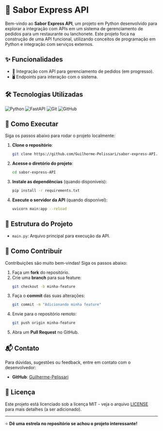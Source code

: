 # 🍔 Sabor Express API

Bem-vindo ao **Sabor Express API**, um projeto em Python desenvolvido para explorar a integração com APIs em um sistema de gerenciamento de pedidos para um restaurante ou lanchonete. Este projeto foca na construção de uma API funcional, utilizando conceitos de programação em Python e integração com serviços externos.


## ✨ Funcionalidades
- 🛒 Integração com API para gerenciamento de pedidos (em progresso).
- 🖥️ Endpoints para interação com o sistema.

## 🛠️ Tecnologias Utilizadas
![Python](https://img.shields.io/badge/Python-3776AB?style=for-the-badge&logo=python&logoColor=white)
![FastAPI](https://img.shields.io/badge/FastAPI-009688?style=for-the-badge&logo=fastapi&logoColor=white)
![Git](https://img.shields.io/badge/Git-F05032?style=for-the-badge&logo=git&logoColor=white)
![GitHub](https://img.shields.io/badge/GitHub-181717?style=for-the-badge&logo=github&logoColor=white)

## 🚀 Como Executar
Siga os passos abaixo para rodar o projeto localmente:

1. **Clone o repositório**:
   ```bash
   git clone https://github.com/Guilherme-Pelissari/sabor-express-API.git
   ```
2. **Acesse o diretório do projeto**:
   ```bash
   cd sabor-express-API
   ```
3. **Instale as dependências** (quando disponíveis):
   ```bash
   pip install -r requirements.txt
   ```
4. **Execute o servidor da API** (quando disponível):
   ```bash
   uvicorn main:app --reload
   ```


## 📂 Estrutura do Projeto
- `main.py`: Arquivo principal para execução da API.

## 🤝 Como Contribuir
Contribuições são muito bem-vindas! Siga os passos abaixo:

1. Faça um **fork** do repositório.
2. Crie uma **branch** para sua feature:
   ```bash
   git checkout -b minha-feature
   ```
3. Faça o **commit** das suas alterações:
   ```bash
   git commit -m "Adicionando minha feature"
   ```
4. Envie para o repositório remoto:
   ```bash
   git push origin minha-feature
   ```
5. Abra um **Pull Request** no GitHub.

## 📬 Contato
Para dúvidas, sugestões ou feedback, entre em contato com o desenvolvedor:
- **GitHub**: [Guilherme-Pelissari](https://github.com/Guilherme-Pelissari)

## 📝 Licença
Este projeto está licenciado sob a licença MIT - veja o arquivo [LICENSE](LICENSE) para mais detalhes (a ser adicionado).

---

⭐ **Dê uma estrela no repositório se achou o projeto interessante!**
